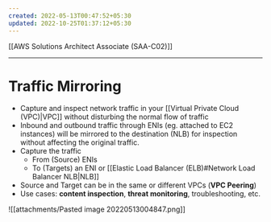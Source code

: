 ```yaml
---
created: 2022-05-13T00:47:52+05:30
updated: 2022-10-25T01:37:12+05:30
---
```

[[AWS Solutions Architect Associate (SAA-C02)]]

---
# Traffic Mirroring
- Capture and inspect network traffic in your [[Virtual Private Cloud (VPC)|VPC]] without disturbing the normal flow of traffic
- Inbound and outbound traffic through ENIs (eg. attached to EC2 instances) will be mirrored to the destination (NLB) for inspection without affecting the original traffic.
- Capture the traffic
    - From (Source) ENIs
    - To (Targets) an ENI or [[Elastic Load Balancer (ELB)#Network Load Balancer NLB|NLB]]
-   Source and Target can be in the same or different VPCs (**VPC Peering**)
-   Use cases: **content inspection**, **threat monitoring**, troubleshooting, etc.

![[attachments/Pasted image 20220513004847.png]]